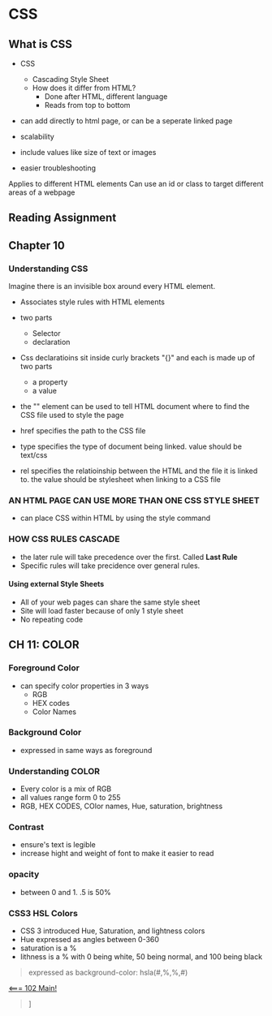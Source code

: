 # CSS 

## What is CSS

- CSS
    - Cascading Style Sheet
    - How does it differ from HTML?
        - Done after HTML, different language
        - Reads from top to bottom

- can add directly to html page, or can be a seperate linked page
- scalability
- include values like size of text or images
- easier troubleshooting

Applies to different HTML elements
Can use an id or class to target different areas of a webpage

## Reading Assignment

## Chapter 10

### Understanding CSS

Imagine there is an invisible box around every HTML element. 

- Associates style rules with HTML elements 
- two parts
    - Selector
    - declaration

- Css declaratioins sit inside curly brackets "{}" and each is made up of two parts
    - a property
    - a value

- the "<link>" element can be used to tell HTML document where to find the CSS file used to style the page
- href specifies the path to the CSS file
- type specifies the type of document being linked. value should be text/css
- rel specifies the relatioinship between the HTML and the file it is linked to. the value should be stylesheet when linking to a CSS file

### AN HTML PAGE CAN USE MORE THAN ONE CSS STYLE SHEET

- can place CSS within HTML by using the style command

### HOW CSS RULES CASCADE 

- the later rule will take precedence over the first. Called **Last Rule**
- Specific rules will take precidence over general rules. 

#### Using external Style Sheets

- All of your web pages can share the same style sheet
- Site will load faster because of only 1 style sheet
- No repeating code


## CH 11: COLOR

### Foreground Color

- can specify color properties in 3 ways
    - RGB
    - HEX codes
    - Color Names

### Background Color

- expressed in same ways as foreground 

### Understanding COLOR

- Every color is a mix of RGB
- all values range form 0 to 255
- RGB, HEX CODES, COlor names, Hue, saturation, brightness

### Contrast

- ensure's text is legible 
- increase hight and weight of font to make it easier to read

### opacity

- between 0 and 1. .5 is 50%

### CSS3 HSL Colors

- CSS 3 introduced Hue, Saturation, and lightness colors
- Hue expressed as angles between 0-360
- saturation is a %
- lithness is a % with 0 being white, 50 being normal, and 100 being black

>expressed as background-color: hsla(#,%,%,#) 

[<=== 102 Main!](class102main.md)
>]
